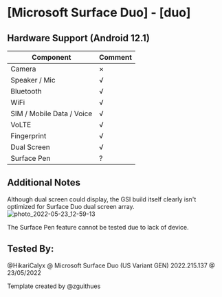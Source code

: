 # [Microsoft Surface Duo] - [duo]

## Hardware Support (Android 12.1)

| Component                 |      Comment                                              |
|---------------------------|-----------------------------------------------------------|
| Camera                    | ×                                                         |
| Speaker / Mic             | √                                                         |
| Bluetooth                 | √                                                         |
| WiFi                      | √                                                         |
| SIM / Mobile Data / Voice | √                                                         |
| VoLTE                     | √                                                         |
| Fingerprint               | √                                                         |
| Dual Screen               | √                                                         |
| Surface Pen               | ?                                                         |

## Additional Notes

Although dual screen could display, the GSI build itself clearly isn't optimized for Surface Duo dual screen array. 
![photo_2022-05-23_12-59-13](https://user-images.githubusercontent.com/29157608/169747438-918d64e2-afda-4ca9-950f-8f3568597844.jpg)

The Surface Pen feature cannot be tested due to lack of device.

## Tested By:

@HikariCalyx @ Microsoft Surface Duo (US Variant GEN) 2022.215.137 @ 23/05/2022


Template created by @zguithues